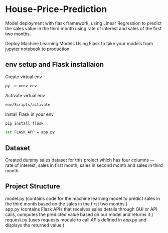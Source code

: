 # House-Price-Prediction
Model deployment with flask framework, using Linear Regression to predict the sales value in the third month using rate of interest and sales of the first two months.

Deploy Machine Learning Models Using Flask to take your models from jupyter notebook to production.

## env setup and Flask installaion
Create virtual env
```bash
py -m venv env
```

Activate virtual env  
```bash
env/Scripts/activate
```

Install Flask in your env
```bash
pip install flask
```

```bash
set FLASK_APP = app.py
```

## Dataset
Created dummy sales dataset for this project which has four columns — rate of interest, sales in first month, sales in second month and sales in third month.  

## Project Structure
model.py                 (contains code for the machine learning model to predict sales in the third month based on the sales in the first two months.)  
app.py                   (contains Flask APIs that receives sales details through GUI or API calls, computes the predicted value based on our model and returns it.)  
request.py               (uses requests module to call APIs defined in app.py and displays the returned value.)  
  

